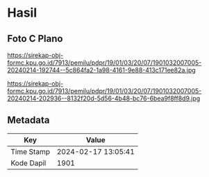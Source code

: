 # Hasil

## Foto C Plano

https://sirekap-obj-formc.kpu.go.id/7913/pemilu/pdpr/19/01/03/20/07/1901032007005-20240214-192744--5c864fa2-1a98-4161-9e88-413c171ee82a.jpg

https://sirekap-obj-formc.kpu.go.id/7913/pemilu/pdpr/19/01/03/20/07/1901032007005-20240214-202936--8132f20d-5d56-4b48-bc76-6bea9f8ff8d9.jpg


## Metadata

| Key        | Value               |
| ---------- | ------------------- |
| Time Stamp | 2024-02-17 13:05:41 |
| Kode Dapil | 1901                |



